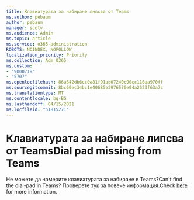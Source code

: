 ```yaml
---
title: Клавиатурата за набиране липсва от Teams
ms.author: pebaum
author: pebaum
manager: scotv
ms.audience: Admin
ms.topic: article
ms.service: o365-administration
ROBOTS: NOINDEX, NOFOLLOW
localization_priority: Priority
ms.collection: Adm_O365
ms.custom:
- "9000719"
- "5707"
ms.openlocfilehash: 86a642db6ec0a81f91ad07240c90cc116aa970ff
ms.sourcegitcommit: 8bc60ec34bc1e40685e3976576e04a2623f63a7c
ms.translationtype: MT
ms.contentlocale: bg-BG
ms.lasthandoff: 04/15/2021
ms.locfileid: "51815271"
---
```

# <a name="dial-pad-missing-from-teams"></a><span data-ttu-id="c1770-102">Клавиатурата за набиране липсва от Teams</span><span class="sxs-lookup"><span data-stu-id="c1770-102">Dial pad missing from Teams</span></span>

<span data-ttu-id="c1770-103">Не можете да намерите клавиатурата за набиране в Teams?</span><span class="sxs-lookup"><span data-stu-id="c1770-103">Can't find the dial-pad in Teams?</span></span> <span data-ttu-id="c1770-104">Проверете [тук](https://docs.microsoft.com/alchemyinsights/teams-voice-dial-pad-missing) за повече информация.</span><span class="sxs-lookup"><span data-stu-id="c1770-104">Check [here](https://docs.microsoft.com/alchemyinsights/teams-voice-dial-pad-missing) for more information.</span></span>

